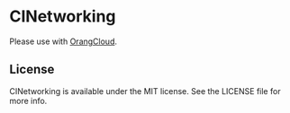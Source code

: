 # CINetworking
Please use with [OrangCloud](https://orang.cloud/).



## License

CINetworking is available under the MIT license. See the LICENSE file for more info.
